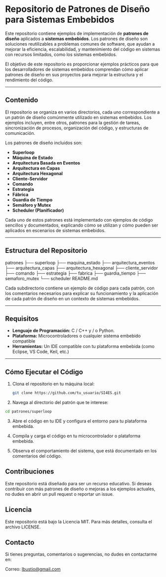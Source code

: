 # Repositorio de Patrones de Diseño para Sistemas Embebidos

Este repositorio contiene ejemplos de implementación de **patrones de diseño** aplicados a **sistemas embebidos**. Los patrones de diseño son soluciones reutilizables a problemas comunes de software, que ayudan a mejorar la eficiencia, escalabilidad, y mantenimiento del código en sistemas con recursos limitados, como los sistemas embebidos.

El objetivo de este repositorio es proporcionar ejemplos prácticos para que los desarrolladores de sistemas embebidos comprendan cómo aplicar patrones de diseño en sus proyectos para mejorar la estructura y el rendimiento del código.

---

## Contenido

El repositorio se organiza en varios directorios, cada uno correspondiente a un patrón de diseño comúnmente utilizado en sistemas embebidos. Los ejemplos incluyen, entre otros, patrones para la gestión de tareas, sincronización de procesos, organización del código, y estructuras de comunicación.

Los patrones de diseño incluidos son:

- **Superloop**  
- **Máquina de Estado**  
- **Arquitectura Basada en Eventos**  
- **Arquitectura en Capas**  
- **Arquitectura Hexagonal**  
- **Cliente-Servidor**  
- **Comando**  
- **Estrategia**  
- **Fábrica**  
- **Guardia de Tiempo**  
- **Semáforo y Mutex**  
- **Scheduler (Planificador)**  

Cada uno de estos patrones está implementado con ejemplos de código sencillos y documentados, explicando cómo se utilizan y cómo pueden ser aplicados en escenarios de sistemas embebidos.

---

## Estructura del Repositorio

patrones 
├── superloop 
├── maquina_estado 
├── arquitectura_eventos 
├── arquitectura_capas 
├── arquitectura_hexagonal 
├── cliente_servidor 
├── comando 
├── estrategia 
├── fabrica 
├── guardia_tiempo 
├── semaforo_mutex 
└── scheduler 
README.md


Cada subdirectorio contiene un ejemplo de código para cada patrón, con los comentarios necesarios para explicar su funcionamiento y la aplicación de cada patrón de diseño en un contexto de sistemas embebidos.

---

## Requisitos

- **Lenguaje de Programación:** C / C++ y / o Python.
- **Plataforma:** Microcontroladores o cualquier sistema embebido compatible
- **Herramientas:** Un IDE compatible con tu plataforma embebida (como Eclipse, VS Code, Keil, etc.)

---

## Cómo Ejecutar el Código

1. Clona el repositorio en tu máquina local:

   ```bash
   git clone https://github.com/tu_usuario/SI4ES.git
   ```
2. Navega al directorio del patrón que te interese:

 ```bash
 cd patrones/superloop
```

3. Abre el código en tu IDE y configura el entorno para tu plataforma embebida.

4. Compila y carga el código en tu microcontrolador o plataforma embebida.

5. Observa el comportamiento del sistema, que está documentado en los comentarios del código.

## Contribuciones
Este repositorio está diseñado para ser un recurso educativo. Si deseas contribuir con más patrones de diseño o mejoras a los ejemplos actuales, no dudes en abrir un pull request o reportar un issue.

## Licencia
Este repositorio está bajo la Licencia MIT. Para más detalles, consulta el archivo LICENSE.

## Contacto

Si tienes preguntas, comentarios o sugerencias, no dudes en contactarme en:

Correo: lbustio@gmail.com